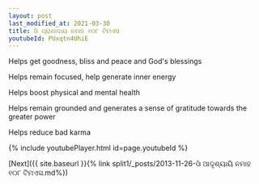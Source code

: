 ```yaml
---
layout: post
last_modified_at: 2021-03-30
title: ଓଁ ପ୍ରାଣାଦାୟ ନମାହ ୧୦୮ ଟିମଏସ
youtubeId: PUxqtn4UhiE
---
```

 
 
Helps get goodness, bliss and peace and God's blessings
 
Helps remain focused, help generate inner energy 
 
Helps boost physical and mental health 
 
Helps remain grounded and generates a sense of gratitude towards the greater power 
 
Helps reduce bad karma
 
 
 
 


{% include youtubePlayer.html id=page.youtubeId %}
 
[Next]({{ site.baseurl }}{% link  split1/_posts/2013-11-26-ଓଁ ଆଦୃଶ୍ୟାୟି ନମାହ ୧୦୮ ଟିମଏସ.md%})
 
